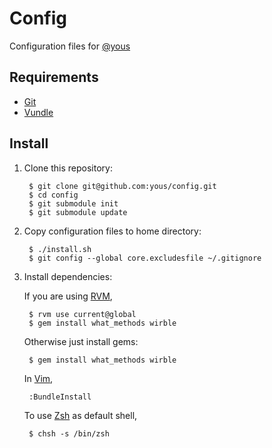 # Config

Configuration files for [@yous](https://github.com/yous)

## Requirements

* [Git][]
* [Vundle][]

[Git]: http://git-scm.com
[Vundle]: https://github.com/gmarik/vundle

## Install

1. Clone this repository:

        $ git clone git@github.com:yous/config.git
        $ cd config
        $ git submodule init
        $ git submodule update

2. Copy configuration files to home directory:

        $ ./install.sh
        $ git config --global core.excludesfile ~/.gitignore

3. Install dependencies:

    If you are using [RVM][],

        $ rvm use current@global
        $ gem install what_methods wirble

    Otherwise just install gems:

        $ gem install what_methods wirble

    In [Vim][],

        :BundleInstall

    To use [Zsh][] as default shell,

        $ chsh -s /bin/zsh

[RVM]: http://rvm.io
[Vim]: http://www.vim.org
[Zsh]: http://www.zsh.org
